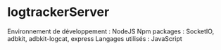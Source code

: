 # logtrackerServer

Environnement de développement : NodeJS
Npm packages : SocketIO, adbkit, adbkit-logcat, express
Langages utilisés : JavaScript

